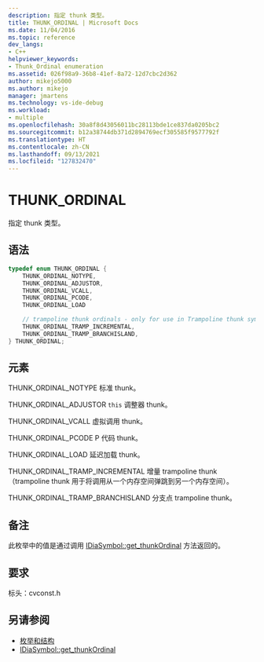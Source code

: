 ```yaml
---
description: 指定 thunk 类型。
title: THUNK_ORDINAL | Microsoft Docs
ms.date: 11/04/2016
ms.topic: reference
dev_langs:
- C++
helpviewer_keywords:
- Thunk_Ordinal enumeration
ms.assetid: 026f98a9-36b8-41ef-8a72-12d7cbc2d362
author: mikejo5000
ms.author: mikejo
manager: jmartens
ms.technology: vs-ide-debug
ms.workload:
- multiple
ms.openlocfilehash: 30a8f8d43056011bc28113bde1ce837da0205bc2
ms.sourcegitcommit: b12a38744db371d2894769ecf305585f9577792f
ms.translationtype: HT
ms.contentlocale: zh-CN
ms.lasthandoff: 09/13/2021
ms.locfileid: "127832470"
---
```

# <a name="thunk_ordinal"></a>THUNK_ORDINAL
指定 thunk 类型。

## <a name="syntax"></a>语法

```C++
typedef enum THUNK_ORDINAL {
    THUNK_ORDINAL_NOTYPE,
    THUNK_ORDINAL_ADJUSTOR,
    THUNK_ORDINAL_VCALL,
    THUNK_ORDINAL_PCODE,
    THUNK_ORDINAL_LOAD

    // trampoline thunk ordinals - only for use in Trampoline thunk symbols
    THUNK_ORDINAL_TRAMP_INCREMENTAL,
    THUNK_ORDINAL_TRAMP_BRANCHISLAND,
} THUNK_ORDINAL;
```

## <a name="elements"></a>元素
THUNK_ORDINAL_NOTYPE 标准 thunk。

THUNK_ORDINAL_ADJUSTOR `this` 调整器 thunk。

THUNK_ORDINAL_VCALL 虚拟调用 thunk。

THUNK_ORDINAL_PCODE P 代码 thunk。

THUNK_ORDINAL_LOAD 延迟加载 thunk。

THUNK_ORDINAL_TRAMP_INCREMENTAL 增量 trampoline thunk（trampoline thunk 用于将调用从一个内存空间弹跳到另一个内存空间）。

THUNK_ORDINAL_TRAMP_BRANCHISLAND 分支点 trampoline thunk。

## <a name="remarks"></a>备注
此枚举中的值是通过调用 [IDiaSymbol::get_thunkOrdinal](../../debugger/debug-interface-access/idiasymbol-get-thunkordinal.md) 方法返回的。

## <a name="requirements"></a>要求
标头：cvconst.h

## <a name="see-also"></a>另请参阅
- [枚举和结构](../../debugger/debug-interface-access/enumerations-and-structures.md)
- [IDiaSymbol::get_thunkOrdinal](../../debugger/debug-interface-access/idiasymbol-get-thunkordinal.md)
